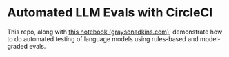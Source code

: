 # Automated LLM Evals with CircleCI

This repo, along with [this notebook (graysonadkins.com)](graysonadkins.com/notebooks/evals/automated-llm-evals-with-circleci), demonstrate how to do automated testing of language models using rules-based and model-graded evals.
